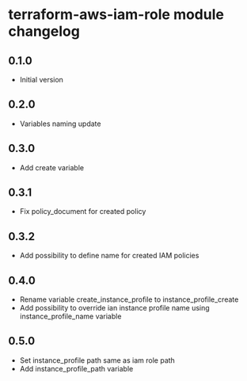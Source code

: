 # terraform-aws-iam-role module changelog

## 0.1.0

- Initial version

## 0.2.0

- Variables naming update

## 0.3.0

- Add create variable

## 0.3.1

- Fix policy_document for created policy

## 0.3.2

- Add possibility to define name for created IAM policies

## 0.4.0

- Rename variable create_instance_profile to instance_profile_create
- Add possibility to override ian instance profile name using instance_profile_name variable

## 0.5.0

- Set instance_profile path same as iam role path
- Add instance_profile_path variable
